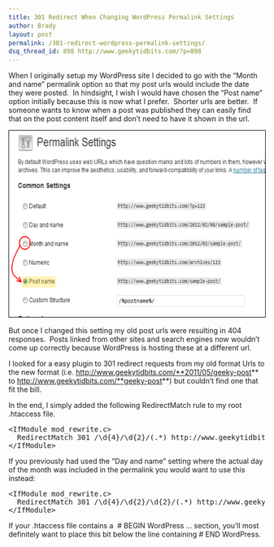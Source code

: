 ```yaml
---
title: 301 Redirect When Changing WordPress Permalink Settings
author: Brady
layout: post
permalink: /301-redirect-wordpress-permalink-settings/
dsq_thread_id: 898 http://www.geekytidbits.com/?p=898
---
```

When I originally setup my WordPress site I decided to go with the &#8220;Month and name&#8221; permalink option so that my post urls would include the date they were posted.  In hindsight, I wish I would have chosen the &#8220;Post name&#8221; option initially because this is now what I prefer.  Shorter urls are better.  If someone wants to know when a post was published they can easily find that on the post content itself and don&#8217;t need to have it shown in the url.

[<img class="alignnone size-full wp-image-899" style="border-image: initial; border-width: 1px; border-color: black; border-style: solid;" title="permalinks settings" src="/media/permalinks_settings.png" alt="" width="600" height="367" />][1]

But once I changed this setting my old post urls were resulting in 404 responses.  Posts linked from other sites and search engines now wouldn&#8217;t come up correctly because WordPress is hosting these at a different url.

I looked for a easy plugin to 301 redirect requests from my old format Urls to the new format (i.e. http://www.geekytidbits.com/**2011/05/geeky-post** to http://www.geekytidbits.com/**geeky-post**) but couldn&#8217;t find one that fit the bill.

In the end, I simply added the following RedirectMatch rule to my root .htaccess file.

<pre class="brush:c-sharp;">&lt;IfModule mod_rewrite.c&gt;
  RedirectMatch 301 /\d{4}/\d{2}/(.*) http://www.geekytidbits.com/$1
&lt;/IfModule&gt;</pre>

If you previously had used the &#8220;Day and name&#8221; setting where the actual day of the month was included in the permalink you would want to use this instead:

<pre class="brush:c-sharp;">&lt;IfModule mod_rewrite.c&gt;
  RedirectMatch 301 /\d{4}/\d{2}/\d{2}/(.*) http://www.geekytidbits.com/$1
&lt;/IfModule&gt;</pre>

If your .htaccess file contains a  # BEGIN WordPress &#8230; section, you&#8217;ll most definitely want to place this bit below the line containing # END WordPress.

 [1]: /media/permalinks_settings.png
